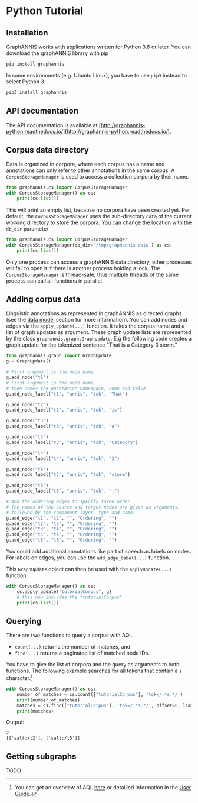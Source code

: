 # Python Tutorial

## Installation

GraphANNIS works with applications written for Python 3.6 or later.
You can download the graphANNIS library with pip
```bash
pip install graphannis
```
In some environments (e.g. Ubuntu Linux), you have to use `pip3` instead to select Python 3.
```bash
pip3 install graphannis
``` 

## API documentation

The API documentation is available at [http://graphannis-python.readthedocs.io/](http://graphannis-python.readthedocs.io/).

## Corpus data directory

Data is organized in corpora, where each corpus has a name and annotations can only refer to other annotations in the same corpus.
A `CorpusStorageManager` is used to access a collection corpora by their name.
```python
from graphannis.cs import CorpusStorageManager
with CorpusStorageManager() as cs:
    print(cs.list())
```
This will print an empty list, because no corpora have been created yet.
Per default, the `CorpusStorageManager` uses the sub-directory `data` of the current working directory to store the corpora.
You can change the location with the `db_dir` parameter
```python
from graphannis.cs import CorpusStorageManager
with CorpusStorageManager(db_dir='/tmp/graphannis-data') as cs:
    print(cs.list())
```
Only one process can access a graphANNIS data directory, other processes will fail to open it if there is another process holding a lock.
The `CorpusStorageManager` is thread-safe, thus multiple threads of the same process can call all functions in parallel.

## Adding corpus data

Linguistic annotations as represented in graphANNIS as directed graphs (see the [data model](./annotation-graph.md) section for more information).
You can add nodes and edges via the `apply_update(...)` function.
It takes the corpus name and a list of graph updates as argument.
These graph update lists are represented by the class `graphannis.graph.GraphUpdate`.
E.g the following code creates a graph update for the tokenized sentence "That is a Category 3 storm."

```python
from graphannis.graph import GraphUpdate
g = GraphUpdate()

# First argument is the node name.
g.add_node("t1")
# First argument is the node name, 
# then comes the annotation namespace, name and value.
g.add_node_label("t1", "annis", "tok", "That")

g.add_node("t2")
g.add_node_label("t2", "annis", "tok", "is")

g.add_node("t3")
g.add_node_label("t3", "annis", "tok", "a")

g.add_node("t3")
g.add_node_label("t3", "annis", "tok", "Category")

g.add_node("t4")
g.add_node_label("t4", "annis", "tok", "3")

g.add_node("t5")
g.add_node_label("t5", "annis", "tok", "storm")

g.add_node("t6")
g.add_node_label("t6", "annis", "tok", ".")

# Add the ordering edges to specify token order.
# The names of the source and target nodes are given as arguments, 
# followed by the component layer, type and name.
g.add_edge("t1", "t2", "", "Ordering", "")
g.add_edge("t2", "t3", "", "Ordering", "")
g.add_edge("t3", "t4", "", "Ordering", "")
g.add_edge("t4", "t5", "", "Ordering", "")
g.add_edge("t5", "t6", "", "Ordering", "")
```
You could add additional annotations like part of speech as labels on nodes.
For labels on edges, you can use the `add_edge_label(...)` function.

This `GraphUpdate` object can then be used with the `applyUpdate(...)` function:
```python
with CorpusStorageManager() as cs:
    cs.apply_update("tutorialCorpus", g)
    # this now includes the "tutorialCorpus"
    print(cs.list())
```

## Querying 

There are two functions to query a corpus with AQL:
- `count(...)` returns the number of matches, and
- `find(...)` returns a paginated list of matched node IDs.

You have to give the list of corpora and the query as arguments to both functions.
The following example searches for all tokens that contain a `s` character.[^aql]
```python
with CorpusStorageManager() as cs: 
    number_of_matches = cs.count(["tutorialCorpus"], 'tok=/.*s.*/')
    print(number_of_matches)
    matches = cs.find(["tutorialCorpus"], 'tok=/.*s.*/', offset=0, limit=100)
    print(matches)
```
Output:
```
2
[['salt:/t2'], ['salt:/t5']]
```


## Getting subgraphs

TODO

[^aql]: You can get an overview of AQL [here](http://corpus-tools.org/annis/aql.html) or detailled information in the
[User Guide](http://korpling.github.io/ANNIS/3.6/user-guide/aql.html).
